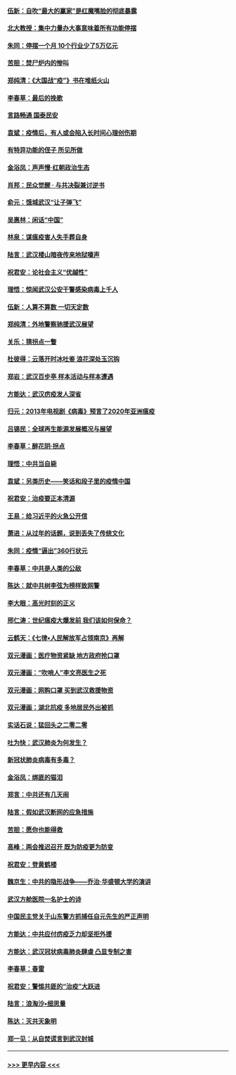 #### [伍新：自吹“最大的赢家”是红魔嘴脸的彻底暴露](../pages/nsc993/n11906407.md?t=03011431) 
#### [北大教授：集中力量办大事意味着所有功能停摆](../pages/nsc993/n11904800.md?t=03011431) 
#### [朱同：停摆一个月 10个行业少了5万亿元](../pages/nsc993/n11904498.md?t=03011431) 
#### [苦胆：焚尸炉内的惨叫](../pages/nsc993/n11904479.md?t=03011431) 
#### [郑纯清：《大国战“疫”》书在堆纸火山](../pages/nsc993/n11904450.md?t=03011431) 
#### [李春草：最后的挽歌](../pages/nsc993/n11904441.md?t=03011431) 
#### [言路畅通 国泰民安](../pages/nsc993/n11904222.md?t=03011431) 
#### [袁斌：疫情后，有人或会陷入长时间心理创伤期](../pages/nsc993/n11901514.md?t=03011431) 
#### [有特异功能的侄子 所见所做](../pages/nsc993/n11901154.md?t=03011431) 
#### [金浴凤：声声慢‧红朝政治生态](../pages/nsc993/n11899553.md?t=03011431) 
#### [肖邦：民众觉醒 · 与共决裂兼讨逆书](../pages/nsc993/n11898435.md?t=03011431) 
#### [俞元：饿城武汉“让子弹飞”](../pages/nsc993/n11898344.md?t=03011431) 
#### [吴惠林：闲话“中国”](../pages/nsc993/n11898182.md?t=03011431) 
#### [林泉：谋瘟疫害人失手葬自身](../pages/nsc993/n11897892.md?t=03011431) 
#### [陆言：武汉楼山暗夜传来地狱嚎声](../pages/nsc993/n11897033.md?t=03011431) 
#### [祝君安：论社会主义“优越性”](../pages/nsc993/n11897005.md?t=03011431) 
#### [理悟：惊闻武汉公安干警感染病毒上千人](../pages/nsc993/n11896947.md?t=03011431) 
#### [伍新：人算不算数 一切天定数](../pages/nsc993/n11893372.md?t=03011431) 
#### [郑纯清：外地警察驰援武汉展望](../pages/nsc993/n11893115.md?t=03011431) 
#### [关乐：猜拐点一瞥](../pages/nsc993/n11893020.md?t=03011431) 
#### [杜彼得：云落开时冰吐鉴 浪花深处玉沉钩](../pages/nsc993/n11892107.md?t=03011431) 
#### [郑岩：武汉百步亭 样本活动与样本遭遇](../pages/nsc993/n11892310.md?t=03011431) 
#### [方能达：武汉疠疫发人深省](../pages/nsc993/n11891376.md?t=03011431) 
#### [归元：2013年电视剧《病毒》预言了2020年亚洲瘟疫](../pages/nsc993/n11891126.md?t=03011431) 
#### [吕锡民：全球再生能源发展概况与展望](../pages/nsc993/n11890613.md?t=03011431) 
#### [李春草：醉花阴·拐点](../pages/nsc993/n11890567.md?t=03011431) 
#### [理悟：中共当自毙](../pages/nsc993/n11890559.md?t=03011431) 
#### [袁斌：另类历史——笑话和段子里的疫情中国](../pages/nsc993/n11889243.md?t=03011431) 
#### [祝君安：治疫要正本清源](../pages/nsc993/n11889085.md?t=03011431) 
#### [王易：给习近平的火急公开信](../pages/nsc993/n11888225.md?t=03011431) 
#### [萧进：从过年的话题，说到丢失了传统文化](../pages/nsc993/n11887732.md?t=03011431) 
#### [朱同：疫情“逼出”360行状元](../pages/nsc993/n11887678.md?t=03011431) 
#### [李春草：中共是人类的公敌](../pages/nsc993/n11887656.md?t=03011431) 
#### [陈达：就中共树李弦为榜样致网警](../pages/nsc993/n11887625.md?t=03011431) 
#### [李大眼：高光时刻的正义](../pages/nsc993/n11887585.md?t=03011431) 
#### [邢仁涛：世纪瘟疫大爆发前 我们该如何保命？](../pages/nsc993/n11887535.md?t=03011431) 
#### [云鹤天：《七律▪人民解放军占领南京》再解](../pages/nsc993/n11887524.md?t=03011431) 
#### [双元漫画：医疗物资紧缺 地方政府抢口罩](../pages/nsc993/n11884744.md?t=03011431) 
#### [双元漫画：“吹哨人”李文亮医生之死](../pages/nsc993/n11884705.md?t=03011431) 
#### [双元漫画：网购口罩 买到武汉救援物资](../pages/nsc993/n11884670.md?t=03011431) 
#### [双元漫画：湖北抗疫 多地居民外出被抓](../pages/nsc993/n11884643.md?t=03011431) 
#### [实话石说：猛回头之二零二零](../pages/nsc993/n11883968.md?t=03011431) 
#### [吐为快：武汉肺炎为何发生？](../pages/nsc993/n11882180.md?t=03011431) 
#### [新冠状肺炎病毒有多毒？](../pages/nsc993/n11881790.md?t=03011431) 
#### [金浴凤：绑匪的猫泪](../pages/nsc993/n11880664.md?t=03011431) 
#### [郑言：中共还有几天闹](../pages/nsc993/n11880645.md?t=03011431) 
#### [陆言：假如武汉断网的应急措施](../pages/nsc993/n11880619.md?t=03011431) 
#### [苦胆：愿你也能得救](../pages/nsc993/n11880601.md?t=03011431) 
#### [高峰：两会推迟召开  既为防疫更为防变](../pages/nsc993/n11879977.md?t=03011431) 
#### [祝君安：登黄鹤楼](../pages/nsc993/n11880583.md?t=03011431) 
#### [魏京生：中共的隐形战争——乔治‧华盛顿大学的演讲](../pages/nsc993/n11879765.md?t=03011431) 
#### [武汉方舱医院一名护士的诗](../pages/nsc993/n11878480.md?t=03011431) 
#### [中国民主党关于山东警方抓捕任自元先生的严正声明](../pages/nsc993/n11877506.md?t=03011431) 
#### [方能达：中共应付疠疫乏力却坚拒外援](../pages/nsc993/n11877497.md?t=03011431) 
#### [方能达：武汉冠状病毒肺炎肆虐 凸显专制之害](../pages/nsc993/n11877475.md?t=03011431) 
#### [李春草：春雷](../pages/nsc993/n11876287.md?t=03011431) 
#### [祝君安：警惕共匪的“治疫”大跃进](../pages/nsc993/n11876084.md?t=03011431) 
#### [陆言：浪淘沙•细思量](../pages/nsc993/n11876071.md?t=03011431) 
#### [陈达：灭共天象明](../pages/nsc993/n11876063.md?t=03011431) 
#### [郑一见：从自焚谎言到武汉封城](../pages/nsc993/n11875621.md?t=03011431) 

----
#### [ >>> 更早内容 <<< ](../indexes/nsc993-earlier.md)
